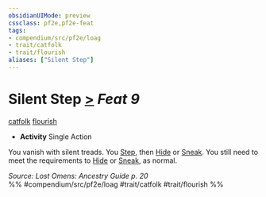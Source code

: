 ```yaml
---
obsidianUIMode: preview
cssclass: pf2e,pf2e-feat
tags:
- compendium/src/pf2e/loag
- trait/catfolk
- trait/flourish
aliases: ["Silent Step"]
---
```

# Silent Step  [>](../../Rules/core-rulebook/chapter-9-playing-the-game.md#Actions "Single Action") *Feat 9*  
[catfolk](../../Rules/traits/catfolk-b1.md)  [flourish](../../Rules/traits/flourish.md)  

- **Activity** Single Action

You vanish with silent treads. You [Step](../../Rules/actions/step.md), then [Hide](../../Rules/actions/hide.md) or [Sneak](../../Rules/actions/sneak.md). You still need to meet the requirements to [Hide](../../Rules/actions/hide.md) or [Sneak](../../Rules/actions/sneak.md), as normal.

*Source: Lost Omens: Ancestry Guide p. 20*  
%% #compendium/src/pf2e/loag #trait/catfolk #trait/flourish %%